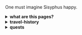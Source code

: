 <!--TRAVEL-HISTORY-->

One must imagine Sisyphus happy.

 <details>
  <summary><b>what are this pages?</b></summary>
  <div markdown="1">
   <img src="https://github.com/gnusuy/project-Sisyphus/blob/main/sisyphus_pic.jpg?raw=true" width="40%" height="30%"  ></img><br>
시시푸스
    
  </div>
  </details>

<!--TRAVEL-HISTORY-->

<!--TRAVEL-HISTORY-->

  <details>
  <summary><b>travel-history</b></summary>
  <div markdown="1">

  - 21.08.26. 첫 날이다.
    
  </div>
  </details>
  
<!--TRAVEL-HISTORY-->
<!--QUESTS-->

  <details>
  <summary><b>quests</b></summary>
  <div markdown="1">
    
  - 01. [Github pages를 생성하는 방법](https://gnusuy.github.io/project-Sisyphus.github.io/how-to-create-github-pages.html)
  - 02.
  - 03.

  </div>
  </details>
 
 <!--QUESTS-->
